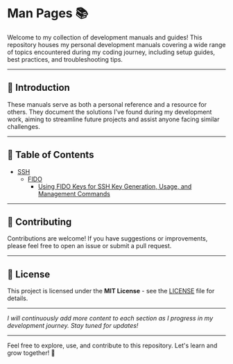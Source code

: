 # Man Pages 📚

Welcome to my collection of development manuals and guides! This repository houses my personal development manuals covering a wide range of topics encountered during my coding journey, including setup guides, best practices, and troubleshooting tips.

---

## 🚀 Introduction

These manuals serve as both a personal reference and a resource for others. They document the solutions I've found during my development work, aiming to streamline future projects and assist anyone facing similar challenges.

---

## 📝 Table of Contents

- [SSH](ssh/)
  - [FIDO](ssh/fido/)
    - [Using FIDO Keys for SSH Key Generation, Usage, and Management Commands](ssh/fido/fido_ssh_key_commands.md)

---

## 🤝 Contributing

Contributions are welcome! If you have suggestions or improvements, please feel free to open an issue or submit a pull request.

---

## 📄 License

This project is licensed under the **MIT License** - see the [LICENSE](LICENSE) file for details.

---

*I will continuously add more content to each section as I progress in my development journey. Stay tuned for updates!*

---

Feel free to explore, use, and contribute to this repository. Let's learn and grow together! 🎉
